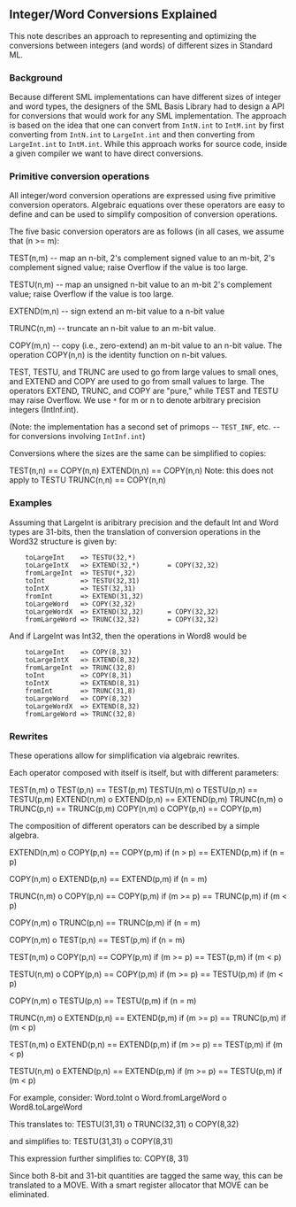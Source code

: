 ## Integer/Word Conversions Explained

This note describes an approach to representing and optimizing
the conversions between integers (and words) of different sizes
in Standard ML.

### Background

Because different SML implementations can have different sizes
of integer and word types, the designers of the SML Basis Library
had to design a API for conversions that would work for any SML
implementation.  The approach is based on the idea that one can
convert from `IntN.int` to `IntM.int` by first converting from
`IntN.int` to `LargeInt.int` and then converting from `LargeInt.int`
to `IntM.int`.  While this approach works for source code, inside
a given compiler we want to have direct conversions.

### Primitive conversion operations

All integer/word conversion operations are expressed using five
primitive conversion operators. Algebraic equations over these
operators are easy to define and can be used to simplify composition
of conversion operations.

The five basic conversion operators are as follows (in all cases,
we assume that (n >= m):

  TEST(n,m)	-- map an n-bit, 2's complement signed value to an
		   m-bit, 2's complement signed value;
		   raise Overflow if the value is too large.

  TESTU(n,m)    -- map an unsigned n-bit value to an m-bit 2's
	 	   complement value; raise Overflow if the value
		   is too large.

  EXTEND(m,n)	-- sign extend an m-bit value to a n-bit value

  TRUNC(n,m)	-- truncate an n-bit value to an m-bit value.

  COPY(m,n)	-- copy (i.e., zero-extend) an m-bit value to an n-bit
                   value.  The operation COPY(n,n) is the identity
                   function on n-bit values.

TEST, TESTU, and TRUNC are used to go from large values to small
ones, and EXTEND and COPY are used to go from small values to
large. The operators EXTEND, TRUNC, and COPY are "pure," while TEST
and TESTU may raise Overflow.  We use `*` for m or n to denote
arbitrary precision integers (IntInf.int).

(Note: the implementation has a second set of primops -- `TEST_INF`,
etc. -- for conversions involving `IntInf.int`)

Conversions where the sizes are the same can be simplified to copies:

  TEST(n,n)     == COPY(n,n)
  EXTEND(n,n)	== COPY(n,n)	Note: this does not apply to TESTU
  TRUNC(n,n)	== COPY(n,n)

### Examples

Assuming that LargeInt is aribitrary precision and the default Int
and Word types are 31-bits, then the translation of conversion operations
in the Word32 structure is given by:

  		toLargeInt    => TESTU(32,*)
		toLargeIntX   => EXTEND(32,*)		= COPY(32,32)
		fromLargeInt  => TESTU(*,32)
		toInt	      => TESTU(32,31)
		toIntX	      => TEST(32,31)
		fromInt       => EXTEND(31,32)
		toLargeWord   => COPY(32,32)
		toLargeWordX  => EXTEND(32,32)		= COPY(32,32)
		fromLargeWord => TRUNC(32,32)		= COPY(32,32)

And if LargeInt was Int32, then the operations in Word8 would be

  	 	toLargeInt    => COPY(8,32)
		toLargeIntX   => EXTEND(8,32)
		fromLargeInt  => TRUNC(32,8)
		toInt	      => COPY(8,31)
		toIntX	      => EXTEND(8,31)
		fromInt       => TRUNC(31,8)
		toLargeWord   => COPY(8,32)
		toLargeWordX  => EXTEND(8,32)
		fromLargeWord => TRUNC(32,8)

### Rewrites

These operations allow for simplification via algebraic rewrites.

Each operator composed with itself is itself, but with different parameters:

  TEST(n,m) o TEST(p,n)		== TEST(p,m)
  TESTU(n,m) o TESTU(p,n)	== TESTU(p,m)
  EXTEND(n,m) o EXTEND(p,n)	== EXTEND(p,m)
  TRUNC(n,m) o TRUNC(p,n)	== TRUNC(p,m)
  COPY(n,m) o COPY(p,n)		== COPY(p,m)

The composition of different operators can be described by a simple algebra.

  EXTEND(n,m) o COPY(p,n)	== COPY(p,m)   if (n > p)
  				== EXTEND(p,m) if (n = p)

  COPY(n,m) o EXTEND(p,n)	== EXTEND(p,m) if (n = m)

  TRUNC(n,m) o COPY(p,n)	== COPY(p,m)   if (m >= p)
				== TRUNC(p,m)  if (m < p)

  COPY(n,m) o TRUNC(p,n)	== TRUNC(p,m)  if (n = m)

  COPY(n,m) o TEST(p,n)		== TEST(p,m)   if (n = m)

  TEST(n,m) o COPY(p,n)		== COPY(p,m)   if (m >= p)
				== TEST(p,m)   if (m < p)

  TESTU(n,m) o COPY(p,n)	== COPY(p,m)   if (m >= p)
				== TESTU(p,m)  if (m < p)

  COPY(n,m) o TESTU(p,n)	== TESTU(p,m)  if (n = m)

  TRUNC(n,m) o EXTEND(p,n)	== EXTEND(p,m) if (m >= p)
				== TRUNC(p,m)  if (m < p)

  TEST(n,m) o EXTEND(p,n)	== EXTEND(p,m) if (m >= p)
				== TEST(p,m)   if (m < p)

  TESTU(n,m) o EXTEND(p,n)	== EXTEND(p,m) if (m >= p)
				== TESTU(p,m)  if (m < p)

For example, consider:
	Word.toInt o Word.fromLargeWord o Word8.toLargeWord

This translates to:
	TESTU(31,31) o TRUNC(32,31) o COPY(8,32)

and simplifies to:
	TESTU(31,31) o COPY(8,31)

This expression further simplifies to:
	COPY(8, 31)

Since both 8-bit and 31-bit quantities are tagged the same way, this
can be translated to a MOVE. With a smart register allocator that MOVE
can be eliminated.
